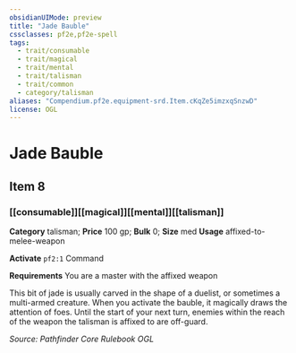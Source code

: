 ```yaml
---
obsidianUIMode: preview
title: "Jade Bauble"
cssclasses: pf2e,pf2e-spell
tags:
  - trait/consumable
  - trait/magical
  - trait/mental
  - trait/talisman
  - trait/common
  - category/talisman
aliases: "Compendium.pf2e.equipment-srd.Item.cKqZe5imzxqSnzwD"
license: OGL
---
```

# Jade Bauble
## Item 8
### [[consumable]][[magical]][[mental]][[talisman]]

**Category** talisman; 
**Price** 100 gp; 
**Bulk** 0; **Size** med
**Usage** affixed-to-melee-weapon

**Activate** `pf2:1` Command

**Requirements** You are a master with the affixed weapon

This bit of jade is usually carved in the shape of a duelist, or sometimes a multi-armed creature. When you activate the bauble, it magically draws the attention of foes. Until the start of your next turn, enemies within the reach of the weapon the talisman is affixed to are off-guard.

*Source: Pathfinder Core Rulebook*
*OGL*